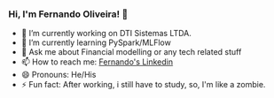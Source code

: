 ### Hi, I'm Fernando Oliveira! 👋


- 🔭 I’m currently working on DTI Sistemas LTDA.
- 🌱 I’m currently learning PySpark/MLFlow
- 💬 Ask me about Financial modelling or any tech related stuff
- 📫 How to reach me: <a href="https://www.linkedin.com/in/fernando-oliveira-415a03179/">Fernando's Linkedin</a>
- 😄 Pronouns: He/His
- ⚡ Fun fact: After working, i still have to study, so, I'm like a zombie.

